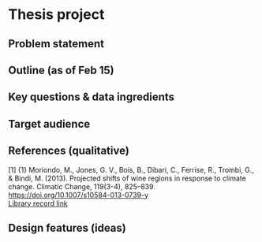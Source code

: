 # Thesis project



## Problem statement


## Outline (as of Feb 15)

## Key questions & data ingredients


## Target audience


## References (qualitative)


[1] {1} Moriondo, M., Jones, G. V., Bois, B., Dibari, C., Ferrise, R., Trombi, G., &amp; Bindi, M. (2013). Projected shifts of wine regions in response to climate change. Climatic Change, 119(3-4), 825–839. https://doi.org/10.1007/s10584-013-0739-y 
<br>[Library record link](https://bobcat.library.nyu.edu/primo-explore/fulldisplay?docid=TN_cdi_gale_infotracacademiconefile_A337148396&context=PC&vid=NS2-NUI&lang=en_US&search_scope=default_scope&adaptor=primo_central_multiple_fe&tab=default_tab&query=any,contains,wine%20and%20climate%20change&offset=0)


## Design features (ideas)
